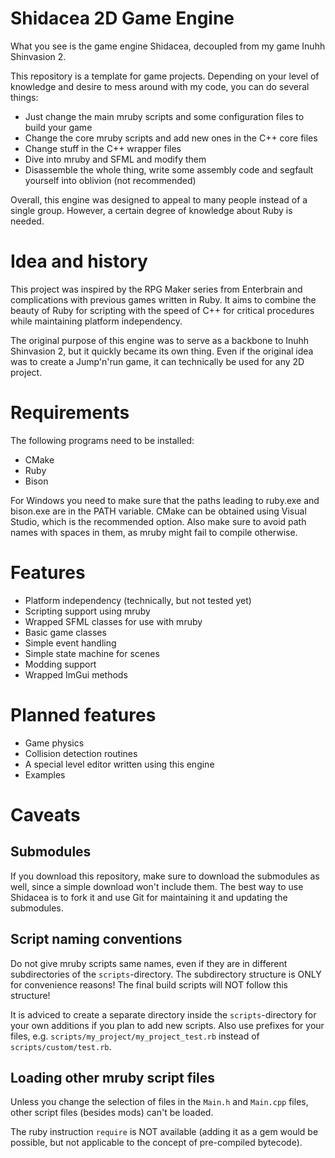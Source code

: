 # Shidacea 2D Game Engine

What you see is the game engine Shidacea, decoupled from my game Inuhh Shinvasion 2.

This repository is a template for game projects. Depending on your level of knowledge and desire to mess around with my code, you can do several things:

* Just change the main mruby scripts and some configuration files to build your game
* Change the core mruby scripts and add new ones in the C++ core files
* Change stuff in the C++ wrapper files
* Dive into mruby and SFML and modify them
* Disassemble the whole thing, write some assembly code and segfault yourself into oblivion (not recommended)

Overall, this engine was designed to appeal to many people instead of a single group. 
However, a certain degree of knowledge about Ruby is needed.

# Idea and history

This project was inspired by the RPG Maker series from Enterbrain and complications with previous games written in Ruby. 
It aims to combine the beauty of Ruby for scripting with the speed of C++ for critical procedures while maintaining platform independency.

The original purpose of this engine was to serve as a backbone to Inuhh Shinvasion 2, but it quickly became its own thing.
Even if the original idea was to create a Jump'n'run game, it can technically be used for any 2D project.

# Requirements

The following programs need to be installed:

* CMake
* Ruby
* Bison

For Windows you need to make sure that the paths leading to ruby.exe and bison.exe are in the PATH variable.
CMake can be obtained using Visual Studio, which is the recommended option.
Also make sure to avoid path names with spaces in them, as mruby might fail to compile otherwise.

# Features

* Platform independency (technically, but not tested yet)
* Scripting support using mruby
* Wrapped SFML classes for use with mruby
* Basic game classes
* Simple event handling
* Simple state machine for scenes
* Modding support
* Wrapped ImGui methods

# Planned features

* Game physics
* Collision detection routines
* A special level editor written using this engine
* Examples

# Caveats

## Submodules

If you download this repository, make sure to download the submodules as well, since a simple download won't include them.
The best way to use Shidacea is to fork it and use Git for maintaining it and updating the submodules.

## Script naming conventions

Do not give mruby scripts same names, even if they are in different subdirectories of the `scripts`-directory. The subdirectory structure is ONLY for convenience reasons! The final build scripts will NOT follow this structure!

It is adviced to create a separate directory inside the `scripts`-directory for your own additions if you plan to add new scripts. Also use prefixes for your files, e.g. `scripts/my_project/my_project_test.rb` instead of `scripts/custom/test.rb`.

## Loading other mruby script files

Unless you change the selection of files in the `Main.h` and `Main.cpp` files, other script files (besides mods) can't be loaded.

The ruby instruction `require` is NOT available (adding it as a gem would be possible, but not applicable to the concept of pre-compiled bytecode).
